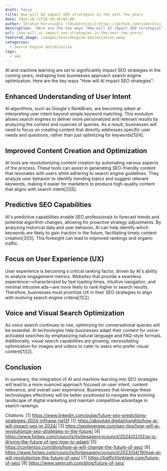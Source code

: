 ```yaml
---
draft: false
title: How will AI impact SEO strategies in the next few years
date: 2024-10-21T19:39:26+03:00
author: İbrahim Korucuoğlu ([@siberoloji](https://github.com/siberoloji))
description: 'Here are the key ways "How will AI impact SEO strategies":'
url: /how-will-ai-impact-seo-strategies-in-the-next-few-years/
featured_image: /images/Searchengine-optimization.webp
categories:
  - Search Engine Optimisation
tags:
  - seo
---
```

AI and machine learning are set to significantly impact SEO strategies in the coming years, reshaping how businesses approach search engine optimization. Here are the key ways "How will AI impact SEO strategies":

## Enhanced Understanding of User Intent

AI algorithms, such as Google's RankBrain, are becoming adept at interpreting user intent beyond simple keyword matching. This evolution allows search engines to deliver more personalized and relevant results by analyzing the context and nuances of queries. As a result, businesses will need to focus on creating content that directly addresses specific user needs and questions, rather than just optimizing for keywords[1][4].

## Improved Content Creation and Optimization

AI tools are revolutionizing content creation by automating various aspects of the process. These tools can assist in generating SEO-friendly content that resonates with users while adhering to search engine guidelines. They analyze user behavior to identify trending topics and suggest relevant keywords, making it easier for marketers to produce high-quality content that aligns with search intent[2][5].

## Predictive SEO Capabilities

AI's predictive capabilities enable SEO professionals to forecast trends and potential algorithm changes, allowing for proactive strategy adjustments. By analyzing historical data and user behavior, AI can help identify which keywords are likely to gain traction in the future, facilitating timely content creation[3][5]. This foresight can lead to improved rankings and organic traffic.

## Focus on User Experience (UX)

User experience is becoming a critical ranking factor, driven by AI's ability to analyze engagement metrics. Websites that provide a seamless experience—characterized by fast loading times, intuitive navigation, and minimal intrusive ads—are more likely to rank higher in search results. Therefore, businesses must prioritize UX in their SEO strategies to align with evolving search engine criteria[1][2].

## Voice and Visual Search Optimization

As voice search continues to rise, optimizing for conversational queries will be essential. AI technologies help businesses adapt their content for voice-activated searches by emphasizing natural language and FAQ-style formats. Additionally, visual search capabilities are growing, necessitating optimization for images and videos to cater to users who prefer visual content[1][2].

## Conclusion

In summary, the integration of AI and machine learning into SEO strategies will lead to a more nuanced approach focused on user intent, content relevance, and overall user experience. Businesses that leverage these technologies effectively will be better positioned to navigate the evolving landscape of digital marketing and maintain competitive advantage in search rankings.

Citations: [1] https://www.linkedin.com/pulse/future-seo-predictions-strategies-2024-infiraise-he12f [2] <a href="https://absolute.digital/insights/how-ai-will-impact-seo-in-2024/" target="_blank" rel="noopener" title="">https://absolute.digital/insights/how-ai-will-impact-seo-in-2024/</a> [3] https://seoleverage.com/seo-tips/how-will-ai-revolutionize-seo-strategies-in-the-future/ [4] https://www.forbes.com/councils/forbesagencycouncil/2024/02/02/ai-is-driving-the-future-of-seo-how-to-adapt/ [5] https://contentoo.com/blog/how-ai-will-change-the-future-of-seo/ [6] https://www.forbes.com/councils/forbesagencycouncil/2023/04/19/how-ai-will-revolutionize-the-future-of-seo/ [7] https://trafficthinktank.com/future-of-seo/ [8] https://www.semrush.com/blog/future-of-seo/
